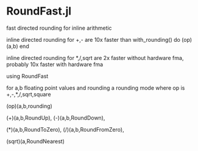 # RoundFast.jl
fast directed rounding for inline arithmetic

inline directed rounding for +,- are 10x faster than with_rounding() do (op)(a,b) end

inline directed rounding for *,/,sqrt are 2x faster without hardware fma, probably 10x faster with hardware fma

using RoundFast

for a,b floating point values and rounding a rounding mode
where op is +,-,*,/,sqrt,square

(op)(a,b,rounding)

(+)(a,b,RoundUp),
  (-)(a,b,RoundDown),  

(*)(a,b,RoundToZero),
  (/)(a,b,RoundFromZero),

(sqrt)(a,RoundNearest)

